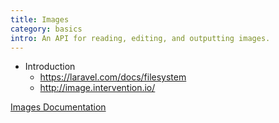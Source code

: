 ```yaml
---
title: Images
category: basics
intro: An API for reading, editing, and outputting images.
---
```


- Introduction
    - https://laravel.com/docs/filesystem
    - http://image.intervention.io/

[Images Documentation](/docs/core/images)
